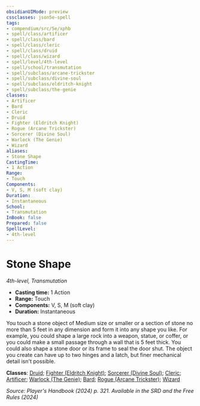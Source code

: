 ```yaml
---
obsidianUIMode: preview
cssclasses: json5e-spell
tags:
- compendium/src/5e/xphb
- spell/class/artificer
- spell/class/bard
- spell/class/cleric
- spell/class/druid
- spell/class/wizard
- spell/level/4th-level
- spell/school/transmutation
- spell/subclass/arcane-trickster
- spell/subclass/divine-soul
- spell/subclass/eldritch-knight
- spell/subclass/the-genie
classes:
- Artificer
- Bard
- Cleric
- Druid
- Fighter (Eldritch Knight)
- Rogue (Arcane Trickster)
- Sorcerer (Divine Soul)
- Warlock (The Genie)
- Wizard
aliases:
- Stone Shape
CastingTime: 
- 1 Action
Range:
- Touch
Components:
- V, S, M (soft clay)
Duration:
- Instantaneous
School:
- Transmutation
InBook: false
Prepared: false
SpellLevel:
- 4th-level
---
```

# Stone Shape
*4th-level, Transmutation*  


- **Casting time:** 1 Action
- **Range:** Touch
- **Components:** V, S, M (soft clay)
- **Duration:** Instantaneous

You touch a stone object of Medium size or smaller or a section of stone no more than 5 feet in any dimension and form it into any shape you like. For example, you could shape a large rock into a weapon, statue, or coffer, or you could make a small passage through a wall that is 5 feet thick. You could also shape a stone door or its frame to seal the door shut. The object you create can have up to two hinges and a latch, but finer mechanical detail isn't possible.

**Classes**: [Druid](/3-Mechanics/CLI/lists/list-spells-classes-druid.md); [Fighter (Eldritch Knight)](/3-Mechanics/CLI/lists/list-spells-classes-eldritch-knight-xphb.md "subclass=XPHB;class=XPHB"); [Sorcerer (Divine Soul)](/3-Mechanics/CLI/lists/list-spells-classes-divine-soul-xge.md "subclass=XGE;class=XPHB"); [Cleric](/3-Mechanics/CLI/lists/list-spells-classes-cleric.md); [Artificer](/3-Mechanics/CLI/lists/list-spells-classes-artificer.md); [Warlock (The Genie)](/3-Mechanics/CLI/lists/list-spells-classes-the-genie-tce.md "subclass=TCE;class=XPHB"); [Bard](/3-Mechanics/CLI/lists/list-spells-classes-bard.md); [Rogue (Arcane Trickster)](/3-Mechanics/CLI/lists/list-spells-classes-arcane-trickster-xphb.md "subclass=XPHB;class=XPHB"); [Wizard](/3-Mechanics/CLI/lists/list-spells-classes-wizard.md)

*Source: Player's Handbook (2024) p. 321. Available in the <span title='Systems Reference Document (5.2)'>SRD</span> and the Free Rules (2024)*